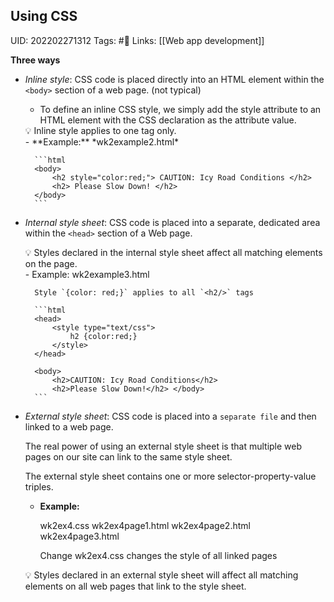 ## Using CSS
UID: 202202271312
Tags: #🌲
Links: [[Web app development]]


**Three ways**

- *Inline style*: CSS code is placed directly into an HTML element within the `<body>` section of a web page. (not typical)
    - To define an inline CSS style, we simply add the style attribute to an HTML element with the CSS declaration as the attribute value.
    
    <aside>
    💡 Inline style applies to one tag only.
    
    </aside>
    - **Example:** *wk2example2.html*
        
        ```html
        <body> 
        	<h2 style="color:red;"> CAUTION: Icy Road Conditions </h2> 
        	<h2> Please Slow Down! </h2> 
        </body>
        ```
        
- *Internal style sheet*: CSS code is placed into a separate, dedicated area within the `<head>` section of a Web page.
    
    <aside>
    💡 Styles declared in the internal style sheet affect all matching elements on the page.
    
    </aside>
    - Example: wk2example3.html
        
        Style `{color: red;}` applies to all `<h2/>` tags
        
        ```html
        <head>
        	<style type="text/css">
        		h2 {color:red;}
        	</style> 
        </head> 
        
        <body>
        	<h2>CAUTION: Icy Road Conditions</h2>
        	<h2>Please Slow Down!</h2> </body>
        ```
        
- *External style sheet*: CSS code is placed into a `separate file` and then linked to a web page.
    
    The real power of using an external style sheet is that multiple web pages on our site can link to the same style sheet.
    
    The external style sheet contains one or more selector-property-value triples.
    
    - **Example:**
        
        wk2ex4.css
        wk2ex4page1.html
        wk2ex4page2.html
        wk2ex4page3.html
        
        Change wk2ex4.css changes the style of all linked pages
        
    
    <aside>
    💡 Styles declared in an external style sheet will affect all matching elements on all web pages that link to the style sheet.
    
    </aside>
    